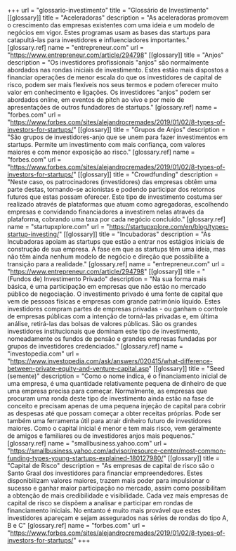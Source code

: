 +++
url = "glossario-investimento"
title = "Glossário de Investimento"
[[glossary]]
    title = "Aceleradoras"
    description = "As aceleradoras promovem o crescimento das empresas existentes com uma ideia e um modelo de negócios em vigor. Estes programas usam as bases das startups para catapultá-las para investidores e influenciadores importantes."
    [glossary.ref]
        name = "entrepreneur.com" 
        url = "https://www.entrepreneur.com/article/294798"
[[glossary]]
    title = "Anjos"
    description = "Os investidores profissionais \"anjos\" são normalmente abordados nas rondas iniciais de investimento. Estes estão mais dispostos a financiar operações de menor escala do que os investidores de capital de risco, podem ser mais flexíveis nos seus termos e podem oferecer muito valor em conhecimento e ligações. Os investidores \"anjos\" podem ser abordados online, em eventos de pitch ao vivo e por meio de apresentações de outros fundadores de startups."
    [glossary.ref]
        name = "forbes.com" 
        url = "https://www.forbes.com/sites/alejandrocremades/2019/01/02/8-types-of-investors-for-startups/"
[[glossary]]
    title = "Grupos de Anjos"
    description = "São grupos de investidores-anjo que se unem para fazer investimentos em startups. Permite um investimento com mais confiança, com valores maiores e com menor exposição ao risco."
    [glossary.ref]
        name = "forbes.com" 
        url = "https://www.forbes.com/sites/alejandrocremades/2019/01/02/8-types-of-investors-for-startups/"
[[glossary]]
    title = "Crowdfunding"
    description = "Neste caso, os patrocinadores (investidores) das empresas obtêm uma parte destas, tornando-se acionistas e podendo participar dos retornos futuros que estas possam oferecer. Este tipo de investimento costuma ser realizado através de plataformas que atuam como agregadoras, escolhendo empresas e convidando financiadores a investirem nelas através da plataforma, cobrando uma taxa por cada negócio concluído."
    [glossary.ref]
        name = "startupxplore.com" 
        url = "https://startupxplore.com/en/blog/types-startup-investing/"
[[glossary]]
    title = "Incubadoras"
    description = "As Incubadoras apoiam as startups que estão a entrar nos estágios iniciais de construção de sua empresa. A fase em que as startups têm uma ideia, mas não têm ainda nenhum modelo de negócio e direção que possibilite a transição para a realidade."
    [glossary.ref]
        name = "entrepreneur.com" 
        url = "https://www.entrepreneur.com/article/294798"
[[glossary]]
    title = "(Fundos de) Investimento Privado"
    description = "Na sua forma mais básica, é uma participação em empresas que não estão no mercado público de negociação. O investimento privado é uma fonte de capital que vem de pessoas físicas e empresas com grande património líquido. Estes investidores compram partes de empresas privadas - ou ganham o controle de empresas públicas com a intenção de torná-las privadas e, em última análise, retirá-las das bolsas de valores públicas. São os grandes investidores institucionais que dominam este tipo de investimento, nomeadamente os fundos de pensão e grandes empresas fundadas por grupos de investidores credenciados."
    [glossary.ref]
        name = "investopedia.com" 
        url = "https://www.investopedia.com/ask/answers/020415/what-difference-between-private-equity-and-venture-capital.asp"
[[glossary]]
    title = "Seed (semente)"
    description = "Como o nome indica, é o financiamento inicial de uma empresa, é uma quantidade relativamente pequena de dinheiro de que uma empresa precisa para começar. Normalmente, as empresas que procuram uma ronda deste tipo de investimento ainda estão na fase de conceito e precisam apenas de uma pequena injeção de capital para cobrir as despesas até que possam começar a obter receitas próprias. Pode ser também uma ferramenta útil para atrair dinheiro futuro de investidores maiores. Como o capital inicial é menor e tem mais risco, vem geralmente de amigos e familiares ou de investidores anjos mais pequenos."
    [glossary.ref]
        name = "smallbusiness.yahoo.com" 
        url = "https://smallbusiness.yahoo.com/advisor/resource-center/most-common-funding-types-young-startups-explained-180127980/"
[[glossary]]
    title = "Capital de Risco"
    description = "As empresas de capital de risco são o Santo Graal dos investidores para financiar empreendedores. Estes disponibilizam valores maiores, trazem mais poder para impulsionar o sucesso e ganhar maior participação no mercado, assim como possibilitam a obtenção de mais credibilidade e visibilidade. Cada vez mais empresas de capital de risco se dispõem a analisar e participar em rondas de financiamento iniciais. No entanto é muito mais provável que estes investidores apareçam e sejam assegurados nas séries de rondas do tipo A, B e C"
    [glossary.ref]
        name = "forbes.com" 
        url = "https://www.forbes.com/sites/alejandrocremades/2019/01/02/8-types-of-investors-for-startups/"
+++
